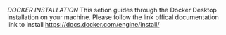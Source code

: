 *DOCKER INSTALLATION* 
This setion guides through the Docker Desktop installation on your machine. Please follow the link offical documentation link to install https://docs.docker.com/engine/install/
